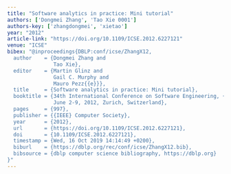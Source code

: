 ```yaml
---
title: "Software analytics in practice: Mini tutorial"
authors: ['Dongmei Zhang', 'Tao Xie 0001']
authors-key: ['zhangdongmei', 'xietao']
year: "2012"
article-link: "https://doi.org/10.1109/ICSE.2012.6227121"
venue: "ICSE"
bibex: "@inproceedings{DBLP:conf/icse/ZhangX12,
  author    = {Dongmei Zhang and
               Tao Xie},
  editor    = {Martin Glinz and
               Gail C. Murphy and
               Mauro Pezz{{e}}},
  title     = {Software analytics in practice: Mini tutorial},
  booktitle = {34th International Conference on Software Engineering, {ICSE} 2012,
               June 2-9, 2012, Zurich, Switzerland},
  pages     = {997},
  publisher = {{IEEE} Computer Society},
  year      = {2012},
  url       = {https://doi.org/10.1109/ICSE.2012.6227121},
  doi       = {10.1109/ICSE.2012.6227121},
  timestamp = {Wed, 16 Oct 2019 14:14:49 +0200},
  biburl    = {https://dblp.org/rec/conf/icse/ZhangX12.bib},
  bibsource = {dblp computer science bibliography, https://dblp.org}
}"
---
```

